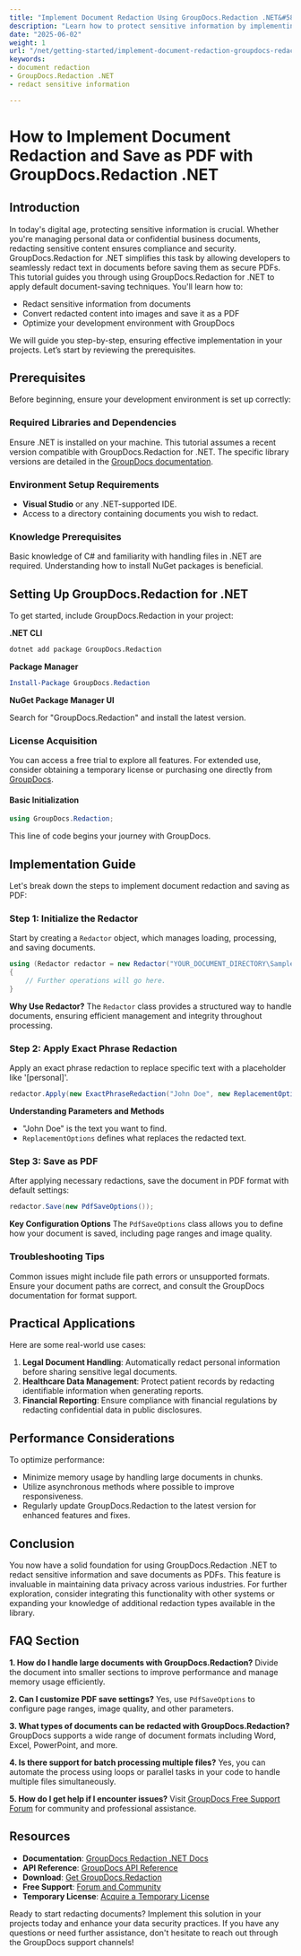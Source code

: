 ```yaml
---
title: "Implement Document Redaction Using GroupDocs.Redaction .NET&#58; A Step-by-Step Guide"
description: "Learn how to protect sensitive information by implementing document redaction with GroupDocs.Redaction for .NET. Convert documents into secure PDFs efficiently."
date: "2025-06-02"
weight: 1
url: "/net/getting-started/implement-document-redaction-groupdocs-redaction-net/"
keywords:
- document redaction
- GroupDocs.Redaction .NET
- redact sensitive information

---
```



# How to Implement Document Redaction and Save as PDF with GroupDocs.Redaction .NET

## Introduction

In today's digital age, protecting sensitive information is crucial. Whether you're managing personal data or confidential business documents, redacting sensitive content ensures compliance and security. GroupDocs.Redaction for .NET simplifies this task by allowing developers to seamlessly redact text in documents before saving them as secure PDFs. This tutorial guides you through using GroupDocs.Redaction for .NET to apply default document-saving techniques. You'll learn how to:

- Redact sensitive information from documents
- Convert redacted content into images and save it as a PDF
- Optimize your development environment with GroupDocs

We will guide you step-by-step, ensuring effective implementation in your projects. Let’s start by reviewing the prerequisites.

## Prerequisites

Before beginning, ensure your development environment is set up correctly:

### Required Libraries and Dependencies

Ensure .NET is installed on your machine. This tutorial assumes a recent version compatible with GroupDocs.Redaction for .NET. The specific library versions are detailed in the [GroupDocs documentation](https://docs.groupdocs.com/redaction/net/).

### Environment Setup Requirements

- **Visual Studio** or any .NET-supported IDE.
- Access to a directory containing documents you wish to redact.

### Knowledge Prerequisites

Basic knowledge of C# and familiarity with handling files in .NET are required. Understanding how to install NuGet packages is beneficial.

## Setting Up GroupDocs.Redaction for .NET

To get started, include GroupDocs.Redaction in your project:

**.NET CLI**
```bash
dotnet add package GroupDocs.Redaction
```

**Package Manager**
```powershell
Install-Package GroupDocs.Redaction
```

**NuGet Package Manager UI**

Search for "GroupDocs.Redaction" and install the latest version.

### License Acquisition

You can access a free trial to explore all features. For extended use, consider obtaining a temporary license or purchasing one directly from [GroupDocs](https://purchase.groupdocs.com/temporary-license/).

#### Basic Initialization

```csharp
using GroupDocs.Redaction;
```

This line of code begins your journey with GroupDocs.

## Implementation Guide

Let's break down the steps to implement document redaction and saving as PDF:

### Step 1: Initialize the Redactor

Start by creating a `Redactor` object, which manages loading, processing, and saving documents.

```csharp
using (Redactor redactor = new Redactor("YOUR_DOCUMENT_DIRECTORY\SampleDocument.docx"))
{
    // Further operations will go here.
}
```

**Why Use Redactor?**
The `Redactor` class provides a structured way to handle documents, ensuring efficient management and integrity throughout processing.

### Step 2: Apply Exact Phrase Redaction

Apply an exact phrase redaction to replace specific text with a placeholder like '[personal]'.

```csharp
redactor.Apply(new ExactPhraseRedaction("John Doe", new ReplacementOptions("[personal]"));
```

**Understanding Parameters and Methods**
- "John Doe" is the text you want to find.
- `ReplacementOptions` defines what replaces the redacted text.

### Step 3: Save as PDF

After applying necessary redactions, save the document in PDF format with default settings:

```csharp
redactor.Save(new PdfSaveOptions());
```

**Key Configuration Options**
The `PdfSaveOptions` class allows you to define how your document is saved, including page ranges and image quality.

### Troubleshooting Tips

Common issues might include file path errors or unsupported formats. Ensure your document paths are correct, and consult the GroupDocs documentation for format support.

## Practical Applications

Here are some real-world use cases:

1. **Legal Document Handling**: Automatically redact personal information before sharing sensitive legal documents.
2. **Healthcare Data Management**: Protect patient records by redacting identifiable information when generating reports.
3. **Financial Reporting**: Ensure compliance with financial regulations by redacting confidential data in public disclosures.

## Performance Considerations

To optimize performance:
- Minimize memory usage by handling large documents in chunks.
- Utilize asynchronous methods where possible to improve responsiveness.
- Regularly update GroupDocs.Redaction to the latest version for enhanced features and fixes.

## Conclusion

You now have a solid foundation for using GroupDocs.Redaction .NET to redact sensitive information and save documents as PDFs. This feature is invaluable in maintaining data privacy across various industries. For further exploration, consider integrating this functionality with other systems or expanding your knowledge of additional redaction types available in the library.

## FAQ Section

**1. How do I handle large documents with GroupDocs.Redaction?**
Divide the document into smaller sections to improve performance and manage memory usage efficiently.

**2. Can I customize PDF save settings?**
Yes, use `PdfSaveOptions` to configure page ranges, image quality, and other parameters.

**3. What types of documents can be redacted with GroupDocs.Redaction?**
GroupDocs supports a wide range of document formats including Word, Excel, PowerPoint, and more.

**4. Is there support for batch processing multiple files?**
Yes, you can automate the process using loops or parallel tasks in your code to handle multiple files simultaneously.

**5. How do I get help if I encounter issues?**
Visit [GroupDocs Free Support Forum](https://forum.groupdocs.com/c/redaction/10) for community and professional assistance.

## Resources
- **Documentation**: [GroupDocs Redaction .NET Docs](https://docs.groupdocs.com/redaction/net/)
- **API Reference**: [GroupDocs API Reference](https://reference.groupdocs.com/redaction/net)
- **Download**: [Get GroupDocs.Redaction](https://releases.groupdocs.com/redaction/net/)
- **Free Support**: [Forum and Community](https://forum.groupdocs.com/c/redaction/10)
- **Temporary License**: [Acquire a Temporary License](https://purchase.groupdocs.com/temporary-license/)

Ready to start redacting documents? Implement this solution in your projects today and enhance your data security practices. If you have any questions or need further assistance, don't hesitate to reach out through the GroupDocs support channels!
